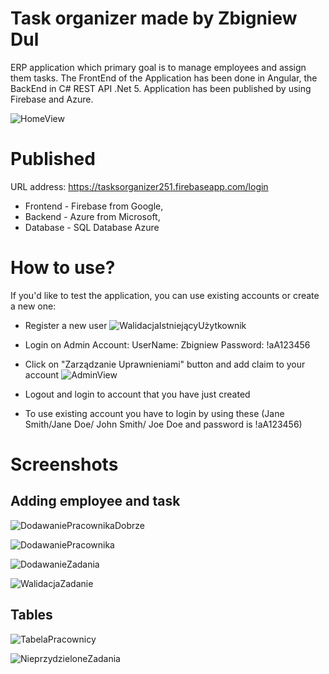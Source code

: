 # Task organizer made by Zbigniew Dul

ERP application which primary goal is to manage employees and assign them tasks. The FrontEnd of the Application has been done in Angular, the BackEnd in C# REST API .Net 5.
Application has been published by using Firebase and Azure. 

![HomeView](https://user-images.githubusercontent.com/79752413/136762186-10355bcb-d9f8-4e79-b3c3-e690c31df87d.png)

# Published

URL address: https://tasksorganizer251.firebaseapp.com/login

- Frontend - Firebase from Google,
- Backend - Azure from Microsoft,
- Database - SQL Database Azure

# How to use?

If you'd like to test the application, you can use existing accounts or create a new one:
- Register a new user
![WalidacjaIstniejącyUżytkownik](https://user-images.githubusercontent.com/79752413/136765837-a9efd801-5830-43c1-8ba2-ba214d3346bb.png)

- Login on Admin Account: UserName: Zbigniew Password: !aA123456
- Click on "Zarządzanie Uprawnieniami" button and add claim to your account
![AdminView](https://user-images.githubusercontent.com/79752413/136766355-b3a074c5-d0d3-4a36-8c14-73f024cf2bc2.png)

- Logout and login to account that you have just created

- To use existing account you have to login by using these (Jane Smith/Jane Doe/ John Smith/ Joe Doe and password is !aA123456)

# Screenshots

## Adding employee and task

![DodawaniePracownikaDobrze](https://user-images.githubusercontent.com/79752413/136766937-a970f69c-05d3-46c6-9669-3dff37b9b1eb.png)

![DodawaniePracownika](https://user-images.githubusercontent.com/79752413/136766985-a2d1d014-8198-4661-8ff3-7c1716f520cb.png)

![DodawanieZadania](https://user-images.githubusercontent.com/79752413/136767030-f8925e08-6728-485d-8599-f15eee8cb270.png)

![WalidacjaZadanie](https://user-images.githubusercontent.com/79752413/136767085-8f128d17-f056-401f-90bf-d25087d07ba6.png)

## Tables

![TabelaPracownicy](https://user-images.githubusercontent.com/79752413/136767173-b43eca04-cf13-458e-9ca4-4068d0a1f5f3.png)

![NieprzydzieloneZadania](https://user-images.githubusercontent.com/79752413/136767256-03a15fa2-23be-4688-b6a6-2831e2013454.png)
